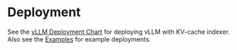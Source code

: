 # Deployment

See the [vLLM Deployment Chart](../../vllm-setup-helm/README.md) for deploying vLLM with KV-cache indexer.
Also see the [Examples](../../examples) for example deployments.